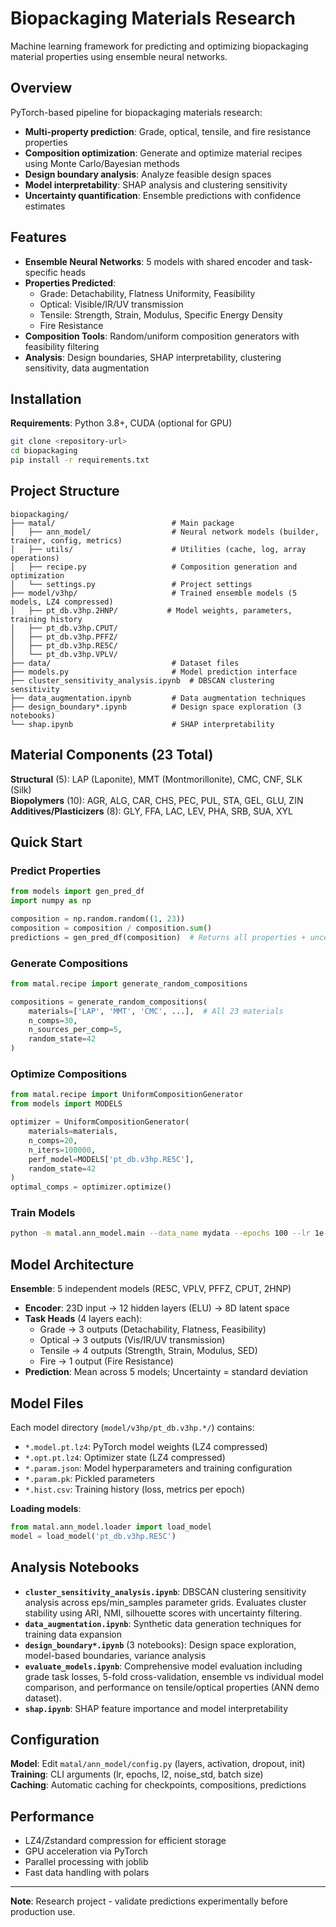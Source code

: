 # Biopackaging Materials Research

Machine learning framework for predicting and optimizing biopackaging material properties using ensemble neural networks.

## Overview

PyTorch-based pipeline for biopackaging materials research:
- **Multi-property prediction**: Grade, optical, tensile, and fire resistance properties
- **Composition optimization**: Generate and optimize material recipes using Monte Carlo/Bayesian methods
- **Design boundary analysis**: Analyze feasible design spaces
- **Model interpretability**: SHAP analysis and clustering sensitivity
- **Uncertainty quantification**: Ensemble predictions with confidence estimates

## Features

- **Ensemble Neural Networks**: 5 models with shared encoder and task-specific heads
- **Properties Predicted**:
  - Grade: Detachability, Flatness Uniformity, Feasibility
  - Optical: Visible/IR/UV transmission
  - Tensile: Strength, Strain, Modulus, Specific Energy Density
  - Fire Resistance
- **Composition Tools**: Random/uniform composition generators with feasibility filtering
- **Analysis**: Design boundaries, SHAP interpretability, clustering sensitivity, data augmentation

## Installation

**Requirements**: Python 3.8+, CUDA (optional for GPU)

```bash
git clone <repository-url>
cd biopackaging
pip install -r requirements.txt
```

## Project Structure

```
biopackaging/
├── matal/                          # Main package
│   ├── ann_model/                  # Neural network models (builder, trainer, config, metrics)
│   ├── utils/                      # Utilities (cache, log, array operations)
│   ├── recipe.py                   # Composition generation and optimization
│   └── settings.py                 # Project settings
├── model/v3hp/                     # Trained ensemble models (5 models, LZ4 compressed)
│   ├── pt_db.v3hp.2HNP/           # Model weights, parameters, training history
│   ├── pt_db.v3hp.CPUT/
│   ├── pt_db.v3hp.PFFZ/
│   ├── pt_db.v3hp.RE5C/
│   └── pt_db.v3hp.VPLV/
├── data/                           # Dataset files
├── models.py                       # Model prediction interface
├── cluster_sensitivity_analysis.ipynb  # DBSCAN clustering sensitivity
├── data_augmentation.ipynb         # Data augmentation techniques
├── design_boundary*.ipynb          # Design space exploration (3 notebooks)
└── shap.ipynb                      # SHAP interpretability
```

## Material Components (23 Total)

**Structural** (5): LAP (Laponite), MMT (Montmorillonite), CMC, CNF, SLK (Silk)  
**Biopolymers** (10): AGR, ALG, CAR, CHS, PEC, PUL, STA, GEL, GLU, ZIN  
**Additives/Plasticizers** (8): GLY, FFA, LAC, LEV, PHA, SRB, SUA, XYL

## Quick Start

### Predict Properties
```python
from models import gen_pred_df
import numpy as np

composition = np.random.random((1, 23))
composition = composition / composition.sum()
predictions = gen_pred_df(composition)  # Returns all properties + uncertainty
```

### Generate Compositions
```python
from matal.recipe import generate_random_compositions

compositions = generate_random_compositions(
    materials=['LAP', 'MMT', 'CMC', ...],  # All 23 materials
    n_comps=30,
    n_sources_per_comp=5,
    random_state=42
)
```

### Optimize Compositions
```python
from matal.recipe import UniformCompositionGenerator
from models import MODELS

optimizer = UniformCompositionGenerator(
    materials=materials,
    n_comps=20,
    n_iters=100000,
    perf_model=MODELS['pt_db.v3hp.RE5C'],
    random_state=42
)
optimal_comps = optimizer.optimize()
```

### Train Models
```bash
python -m matal.ann_model.main --data_name mydata --epochs 100 --lr 1e-5 --device cuda
```

## Model Architecture

**Ensemble**: 5 independent models (RE5C, VPLV, PFFZ, CPUT, 2HNP)

- **Encoder**: 23D input → 12 hidden layers (ELU) → 8D latent space
- **Task Heads** (4 layers each):
  - Grade → 3 outputs (Detachability, Flatness, Feasibility)
  - Optical → 3 outputs (Vis/IR/UV transmission)
  - Tensile → 4 outputs (Strength, Strain, Modulus, SED)
  - Fire → 1 output (Fire Resistance)
- **Prediction**: Mean across 5 models; Uncertainty = standard deviation

## Model Files

Each model directory (`model/v3hp/pt_db.v3hp.*/`) contains:
- `*.model.pt.lz4`: PyTorch model weights (LZ4 compressed)
- `*.opt.pt.lz4`: Optimizer state (LZ4 compressed)
- `*.param.json`: Model hyperparameters and training configuration
- `*.param.pk`: Pickled parameters
- `*.hist.csv`: Training history (loss, metrics per epoch)

**Loading models**:
```python
from matal.ann_model.loader import load_model
model = load_model('pt_db.v3hp.RE5C')
```

## Analysis Notebooks

- **`cluster_sensitivity_analysis.ipynb`**: DBSCAN clustering sensitivity analysis across eps/min_samples parameter grids. Evaluates cluster stability using ARI, NMI, silhouette scores with uncertainty filtering.
- **`data_augmentation.ipynb`**: Synthetic data generation techniques for training data expansion
- **`design_boundary*.ipynb`** (3 notebooks): Design space exploration, model-based boundaries, variance analysis
- **`evaluate_models.ipynb`**: Comprehensive model evaluation including grade task losses, 5-fold cross-validation, ensemble vs individual model comparison, and performance on tensile/optical properties (ANN demo dataset).
- **`shap.ipynb`**: SHAP feature importance and model interpretability

## Configuration

**Model**: Edit `matal/ann_model/config.py` (layers, activation, dropout, init)  
**Training**: CLI arguments (lr, epochs, l2, noise_std, batch size)  
**Caching**: Automatic caching for checkpoints, compositions, predictions

## Performance

- LZ4/Zstandard compression for efficient storage
- GPU acceleration via PyTorch
- Parallel processing with joblib
- Fast data handling with polars

---

**Note**: Research project - validate predictions experimentally before production use.

